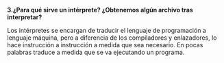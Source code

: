 **3.¿Para qué sirve un intérprete? ¿Obtenemos algún archivo tras interpretar?**

Los intérpretes se encargan de traducir el lenguaje de programación a lenguaje máquina, pero  a diferencia de los compiladores y enlazadores, lo hace instrucción a instrucción a medida que sea necesario. En pocas palabras traduce a medida que se va ejecutando un programa.